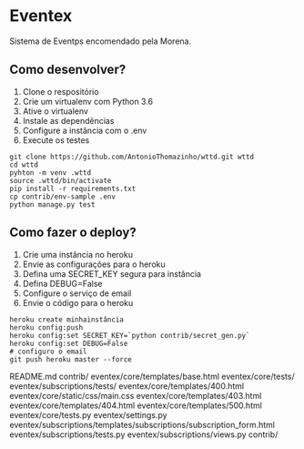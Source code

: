 # Eventex

Sistema de Eventps encomendado pela Morena.

## Como desenvolver?

1. Clone o respositório
2. Crie um virtualenv com Python 3.6
3. Ative o virtualenv
4. Instale as dependências
5. Configure a instância com o .env
6. Execute os testes

```console
git clone https://github.com/AntonioThomazinho/wttd.git wttd
cd wttd
pyhton -m venv .wttd
source .wttd/bin/activate
pip install -r requirements.txt
cp contrib/env-sample .env
python manage.py test
```

## Como fazer o deploy?

1. Crie uma instância no heroku
2. Envie as configurações para o heroku
3. Defina uma SECRET_KEY segura para instância
4. Defina DEBUG=False
5. Configure o serviço de email
6. Envie o código para o heroku

```console
heroku create minhainstância
heroku config:push
heroku config:set SECRET_KEY=`python contrib/secret_gen.py`
heroku config:set DEBUG=False
# configuro o email
git push heroku master --force
```

 README.md contrib/ eventex/core/templates/base.html eventex/core/tests/ eventex/subscriptions/tests/ eventex/core/templates/400.html eventex/core/static/css/main.css  eventex/core/templates/403.html eventex/core/templates/404.html eventex/core/templates/500.html eventex/core/tests.py eventex/settings.py eventex/subscriptions/templates/subscriptions/subscription_form.html eventex/subscriptions/tests.py eventex/subscriptions/views.py contrib/



 

